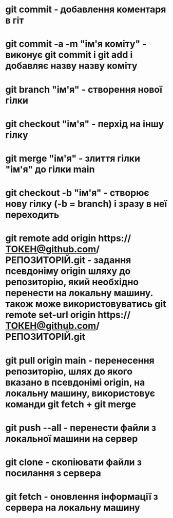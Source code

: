 # git commit - добавлення коментаря в гіт
# git commit -a -m "ім'я коміту" - виконує git commit i git add і добавляє назву назву коміту
# git branch "ім'я" -  створення нової гілки 
# git checkout "ім'я" - перхід на іншу гілку
# git merge "ім'я" - злиття гілки "ім'я" до гілки main
# git checkout -b "ім'я" -  створює нову гілку (-b =  branch) і зразу в неї переходить
# git remote add origin https://ТОКЕН@github.com/РЕПОЗИТОРІЙ.git - задання псевдоніму origin шляху до репозиторію, який необхідно перенести на локальну машину. також може використовуватись git remote set-url origin https://ТОКЕН@github.com/РЕПОЗИТОРІЙ.git
# git pull origin main - перенесення репозиторію, шлях до якого вказано в псевдонімі origin, на локальну машину, використовує команди git fetch + git merge
# git push --all - перенести файли з локальної машини на сервер 
# git clone - скопіювати файли з посилання з сервера
# git fetch - оновлення інформації з сервера на локальну машину 
